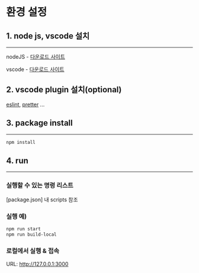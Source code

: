 # 환경 설정

## 1. node js, vscode 설치
--------
nodeJS - [다운로드 사이트](https://nodejs.org/ko/)

vscode - [다운로드 사이트](https://code.visualstudio.com/)

## 2. vscode plugin 설치(optional)

[eslint](https://marketplace.visualstudio.com/items?itemName=dbaeumer.vscode-eslint),
[pretter](https://marketplace.visualstudio.com/items?itemName=esbenp.prettier-vscode) ...

## 3. package install
--------
```sh
npm install
```


## 4. run
--------

### 실행할 수 있는 명령 리스트

[package.json] 내 scripts 참조

### 실행 예)

```sh
npm run start
npm run build-local
```

### 로컬에서 실행 & 접속
URL: http://127.0.0.1:3000
